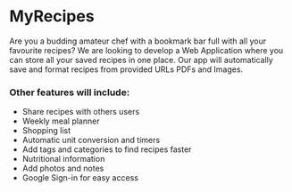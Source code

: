 # MyRecipes

Are you a budding amateur chef with a bookmark bar full with all your favourite recipes?  We are looking to develop a Web Application where you can store all your saved recipes in one place. Our app will automatically save and format recipes from provided URLs PDFs and Images.


### Other features will include:
- Share recipes with others users
- Weekly meal planner
- Shopping list
- Automatic unit conversion and timers
- Add tags and categories to find recipes faster
- Nutritional information
- Add photos and notes
- Google Sign-in for easy access
